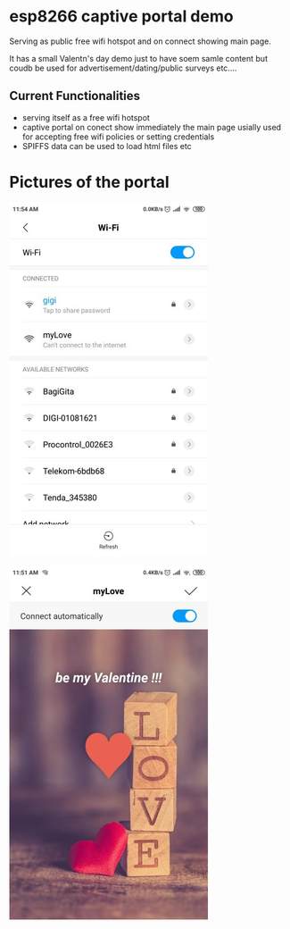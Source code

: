 # esp8266 captive portal demo
Serving as public free wifi hotspot and on connect showing main page.

It has a small Valentn's day demo just to have soem samle content but coudb be used for advertisement/dating/public surveys etc....

## Current Functionalities

* serving itself as a free wifi hotspot
* captive portal on conect show immediately the main page usially used for accepting free wifi policies or setting credentials
* SPIFFS data can be used to load html files etc


# Pictures of the portal

![Image of  Wifi list Screen](doc/ssidlist1.jpg)


![Image of Captive Screen](doc/captive1.jpg)



